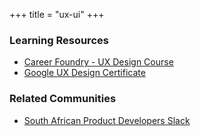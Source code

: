 +++
title = "ux-ui"
+++

### Learning Resources

- [Career Foundry - UX Design Course](https://careerfoundry.com/en/courses/become-a-ux-designer/)
- [Google UX Design Certificate](https://grow.google/uxdesign/)

### Related Communities

- [South African Product Developers Slack](https://zapd.co.za/)